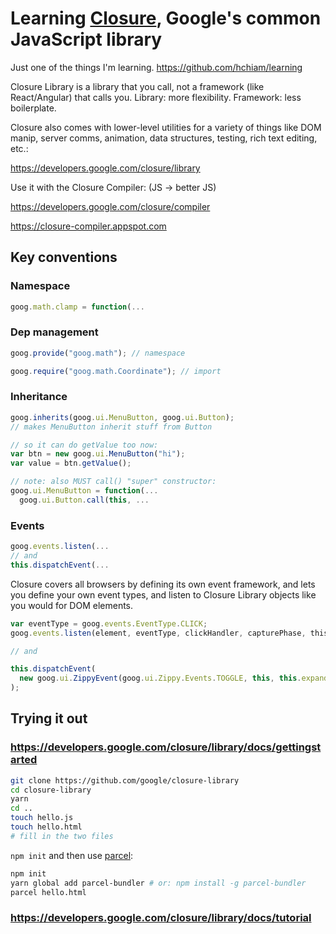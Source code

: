 # Learning [Closure](https://github.com/google/closure-library), Google's common JavaScript library

Just one of the things I'm learning. <https://github.com/hchiam/learning>

Closure Library is a library that you call, not a framework (like React/Angular) that calls you. Library: more flexibility. Framework: less boilerplate.

Closure also comes with lower-level utilities for a variety of things like DOM manip, server comms, animation, data structures, testing, rich text editing, etc.:

<https://developers.google.com/closure/library>

Use it with the Closure Compiler: (JS -> better JS)

<https://developers.google.com/closure/compiler>

<https://closure-compiler.appspot.com>

## Key conventions

### Namespace

```js
goog.math.clamp = function(...
```

### Dep management

```js
goog.provide("goog.math"); // namespace

goog.require("goog.math.Coordinate"); // import
```

### Inheritance

```js
goog.inherits(goog.ui.MenuButton, goog.ui.Button);
// makes MenuButton inherit stuff from Button

// so it can do getValue too now:
var btn = new goog.ui.MenuButton("hi");
var value = btn.getValue();
```

```js
// note: also MUST call() "super" constructor:
goog.ui.MenuButton = function(...
  goog.ui.Button.call(this, ...
```

### Events

```js
goog.events.listen(...
// and
this.dispatchEvent(...
```

Closure covers all browsers by defining its own event framework, and lets you define your own event types, and listen to Closure Library objects like you would for DOM elements.

```js
var eventType = goog.events.EventType.CLICK;
goog.events.listen(element, eventType, clickHandler, capturePhase, thisObject);

// and

this.dispatchEvent(
  new goog.ui.ZippyEvent(goog.ui.Zippy.Events.TOGGLE, this, this.expanded_)
);
```

## Trying it out

### <https://developers.google.com/closure/library/docs/gettingstarted>

```bash
git clone https://github.com/google/closure-library
cd closure-library
yarn
cd ..
touch hello.js
touch hello.html
# fill in the two files
```

`npm init` and then use [parcel](https://github.com/hchiam/learning-parcel):

```bash
npm init
yarn global add parcel-bundler # or: npm install -g parcel-bundler
parcel hello.html
```

### <https://developers.google.com/closure/library/docs/tutorial>
